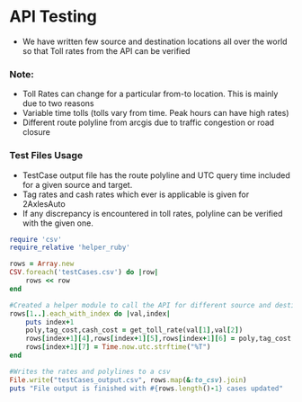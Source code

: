 # API Testing
* We have written few source and destination locations all over the world so that Toll rates from the API can be verified

### Note:
* Toll Rates can change for a particular from-to location. This is mainly due to two reasons
* Variable time tolls (tolls vary from time. Peak hours can have high rates)
* Different route polyline from arcgis due to traffic congestion or road closure

### Test Files Usage
* TestCase output file has the route polyline and UTC query time included for a given source and target.
* Tag rates and cash rates which ever is applicable is given for 2AxlesAuto
* If any discrepancy is encountered in toll rates, polyline can be verified with the given one.


```ruby
require 'csv'
require_relative 'helper_ruby'

rows = Array.new
CSV.foreach('testCases.csv') do |row|
    rows << row
end

#Created a helper module to call the API for different source and destination combinations
rows[1..].each_with_index do |val,index|
    puts index+1
    poly,tag_cost,cash_cost = get_toll_rate(val[1],val[2])
    rows[index+1][4],rows[index+1][5],rows[index+1][6] = poly,tag_cost,cash_cost
    rows[index+1][7] = Time.now.utc.strftime("%T")
end

#Writes the rates and polylines to a csv
File.write("testCases_output.csv", rows.map(&:to_csv).join)
puts "File output is finished with #{rows.length()-1} cases updated"

```